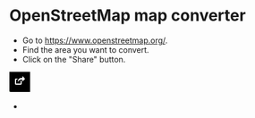 # OpenStreetMap map converter

- Go to <https://www.openstreetmap.org/>.
- Find the area you want to convert.
- Click on the "Share" button.

![share button](assets/share_button.png)

- 